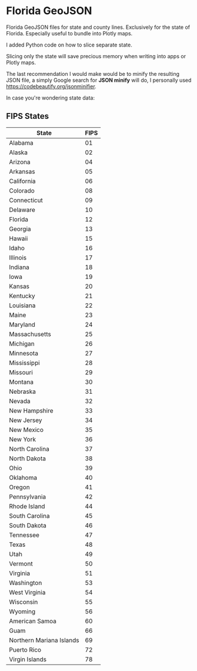 # Florida GeoJSON

Florida GeoJSON files for state and county lines. Exclusively for the state of
Florida. Especially useful to bundle into Plotly maps.

I added Python code on how to slice separate state.

Slicing only the state will save precious memory when writing into apps or
Plotly maps.

The last recommendation I would make would be to minify the resulting JSON file,
a simply Google search for **JSON minify** will do, I personally used
https://codebeautify.org/jsonminifier.

In case you're wondering state data:

## FIPS States

| State                    | FIPS |
| ------------------------ | ---- |
| Alabama                  | 01   |
| Alaska                   | 02   |
| Arizona                  | 04   |
| Arkansas                 | 05   |
| California               | 06   |
| Colorado                 | 08   |
| Connecticut              | 09   |
| Delaware                 | 10   |
| Florida                  | 12   |
| Georgia                  | 13   |
| Hawaii                   | 15   |
| Idaho                    | 16   |
| Illinois                 | 17   |
| Indiana                  | 18   |
| Iowa                     | 19   |
| Kansas                   | 20   |
| Kentucky                 | 21   |
| Louisiana                | 22   |
| Maine                    | 23   |
| Maryland                 | 24   |
| Massachusetts            | 25   |
| Michigan                 | 26   |
| Minnesota                | 27   |
| Mississippi              | 28   |
| Missouri                 | 29   |
| Montana                  | 30   |
| Nebraska                 | 31   |
| Nevada                   | 32   |
| New Hampshire            | 33   |
| New Jersey               | 34   |
| New Mexico               | 35   |
| New York                 | 36   |
| North Carolina           | 37   |
| North Dakota             | 38   |
| Ohio                     | 39   |
| Oklahoma                 | 40   |
| Oregon                   | 41   |
| Pennsylvania             | 42   |
| Rhode Island             | 44   |
| South Carolina           | 45   |
| South Dakota             | 46   |
| Tennessee                | 47   |
| Texas                    | 48   |
| Utah                     | 49   |
| Vermont                  | 50   |
| Virginia                 | 51   |
| Washington               | 53   |
| West Virginia            | 54   |
| Wisconsin                | 55   |
| Wyoming                  | 56   |
| American Samoa           | 60   |
| Guam                     | 66   |
| Northern Mariana Islands | 69   |
| Puerto Rico              | 72   |
| Virgin Islands           | 78   |

